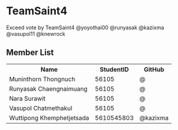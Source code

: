 # TeamSaint4
Exceed vote by TeamSaint4 @yoyothai00 @runyasak @kazixma @vasupol11 @knewrock
## Member List

<table style="width:100%">
  <tr>
    <th>Name</th>
    <th>StudentID</th>		
    <th>GitHub</th>
  </tr>
  <tr>
    <td>Muninthorn Thongnuch</td>
    <td>56105</td>		
    <td>@</td>
  </tr>
  <tr>
    <td>Runyasak Chaengnaimuang</td>
    <td>56105</td>		
    <td>@</td>
  </tr>
  <tr>
    <td>Nara Surawit</td>
    <td>56105</td>		
    <td>@</td>
  </tr>
   <tr>
    <td>Vasupol Chatmethakul</td>
    <td>56105</td>		
    <td>@</td>
  </tr>
   <tr>
    <td>Wuttipong Khemphetjetsada</td>
    <td>5610545803</td>		
    <td>@kazixma</td>
  </tr>
</table>


